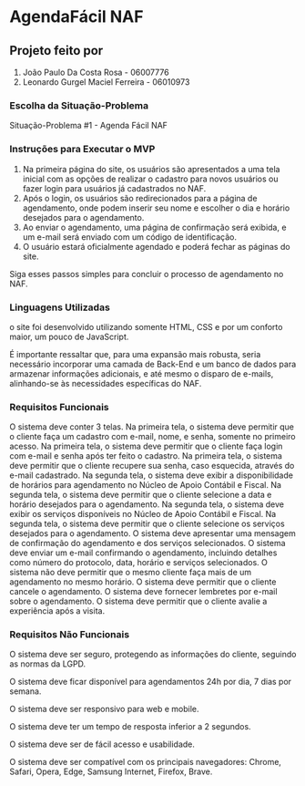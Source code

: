 # AgendaFácil NAF

## Projeto feito por

1. João Paulo Da Costa Rosa - 06007776
2. Leonardo Gurgel Maciel Ferreira - 06010973

### Escolha da Situação-Problema

Situação-Problema #1 - Agenda Fácil NAF

### Instruções para Executar o MVP

1. Na primeira página do site, os usuários são apresentados a uma tela inicial com as opções de realizar o cadastro para novos usuários ou fazer login para usuários já cadastrados no NAF.
2. Após o login, os usuários são redirecionados para a página de agendamento, onde podem inserir seu nome e escolher o dia e horário desejados para o agendamento.
3. Ao enviar o agendamento, uma página de confirmação será exibida, e um e-mail será enviado com um código de identificação.
4. O usuário estará oficialmente agendado e poderá fechar as páginas do site.

Siga esses passos simples para concluir o processo de agendamento no NAF.

### Linguagens Utilizadas

o site foi desenvolvido utilizando somente HTML, CSS e por um conforto maior, um pouco de JavaScript.

É importante ressaltar que, para uma expansão mais robusta, seria necessário incorporar uma camada de Back-End e um banco de dados para armazenar informações adicionais, e até mesmo o disparo de e-mails, alinhando-se às necessidades específicas do NAF.

### Requisitos Funcionais

O sistema deve conter 3 telas.
Na primeira tela, o sistema deve permitir que o cliente faça um cadastro com e-mail, nome, e senha, somente no primeiro acesso.
Na primeira tela, o sistema deve permitir que o cliente faça login com e-mail e senha após ter feito o cadastro.
Na primeira tela, o sistema deve permitir que o cliente recupere sua senha, caso esquecida, através do e-mail cadastrado.
Na segunda tela, o sistema deve exibir a disponibilidade de horários para agendamento no Núcleo de Apoio Contábil e Fiscal.
Na segunda tela, o sistema deve permitir que o cliente selecione a data e horário desejados para o agendamento.
Na segunda tela, o sistema deve exibir os serviços disponíveis no Núcleo de Apoio Contábil e Fiscal.
Na segunda tela, o sistema deve permitir que o cliente selecione os serviços desejados para o agendamento.
O sistema deve apresentar uma mensagem de confirmação do agendamento e dos serviços selecionados.
O sistema deve enviar um e-mail confirmando o agendamento, incluindo detalhes como número do protocolo, data, horário e serviços selecionados.
O sistema não deve permitir que o mesmo cliente faça mais de um agendamento no mesmo horário.
O sistema deve permitir que o cliente cancele o agendamento.
O sistema deve fornecer lembretes por e-mail sobre o agendamento.
O sistema deve permitir que o cliente avalie a experiência após a visita.

### Requisitos Não Funcionais

O sistema deve ser seguro, protegendo as informações do cliente, seguindo as normas da LGPD.

O sistema deve ficar disponível para agendamentos 24h por dia, 7 dias por semana.

O sistema deve ser responsivo para web e mobile.

O sistema deve ter um tempo de resposta inferior a 2 segundos.

O sistema deve ser de fácil acesso e usabilidade.

O sistema deve ser compatível com os principais navegadores: Chrome, Safari, Opera, Edge, Samsung Internet, Firefox, Brave.
